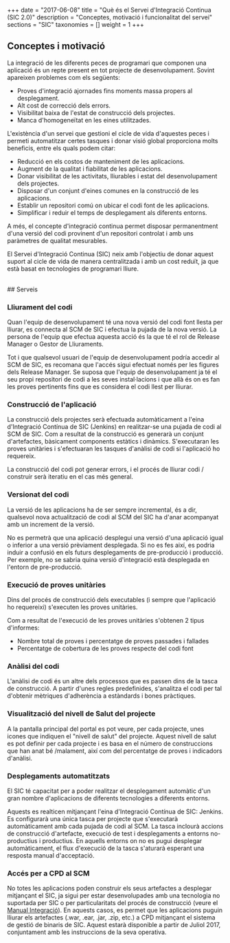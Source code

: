 +++
date        = "2017-06-08"
title       = "Què és el Servei d'Integració Continua (SIC 2.0)"
description = "Conceptes, motivació i funcionalitat del servei"
sections    = "SIC"
taxonomies  = []
weight 		= 1
+++


## Conceptes i motivació
La integració de les diferents peces de programari que componen una aplicació és un repte present en tot projecte de desenvolupament. Sovint apareixen problemes com els següents:

- Proves d'integració ajornades fins moments massa propers al desplegament.
- Alt cost de correcció dels errors.
- Visibilitat baixa de l'estat de construcció dels projectes.
- Manca d'homogeneïtat en les eines utilitzades.

L'existència d'un servei que gestioni el cicle de vida d'aquestes peces i permeti automatitzar certes tasques i donar visió global proporciona molts beneficis, entre els quals podem citar:

- Reducció en els costos de manteniment de les aplicacions.
- Augment de la qualitat i fiabilitat de les aplicacions.
- Donar visibilitat de les activitats, lliurables i estat del desenvolupament dels projectes.
- Disposar d'un conjunt d'eines comunes en la construcció de les aplicacions.
- Establir un repositori comú on ubicar el codi font de les aplicacions.
- Simplificar i reduir el temps de desplegament als diferents entorns.

A més, el concepte d'integració continua permet disposar permanentment d'una versió del codi provinent d'un repositori controlat i amb uns paràmetres de qualitat mesurables.

El Servei d'Integració Continua (SIC) neix amb l'objectiu de donar aquest suport al cicle de vida de manera centralitzada i amb un cost reduït, ja que està basat en tecnologies de programari lliure.

<br/>
## Serveis

### Lliurament del codi
Quan l'equip de desenvolupament té una nova versió del codi font llesta per lliurar, es connecta al SCM de SIC i efectua la pujada de la nova versió. 
La persona de l'equip que efectua aquesta acció és la que té el rol de Release Manager o Gestor de Lliuraments. 

Tot i que qualsevol usuari de l'equip de desenvolupament podría accedir al SCM de SIC, es recomana que l'accés sigui efectuat només per les figures dels Release Manager. Se suposa que l'equip de desenvolupament ja té el seu propi repositori de codi a les seves instal·lacions i que allà és on es fan les proves pertinents fins que es considera el codi llest per lliurar.



### Construcció de l'aplicació

La construcció dels projectes serà efectuada automàticament a l'eina d'Integració Contínua de SIC (Jenkins) en realitzar-se una pujada de codi al SCM de SIC.
Com a resultat de la construcció es generarà un conjunt d'artefactes, bàsicament components estàtics i dinàmics. S'executaran les proves unitàries i s'efectuaran les tasques d'anàlisi de codi si l'aplicació ho requereix.

La construcció del codi pot generar errors, i el procés de lliurar codi / construir serà iteratiu en el cas més general.

### Versionat del codi

La versió de les aplicacions ha de ser sempre incremental, és a dir, qualsevol nova actualització de codi al SCM del SIC ha d'anar acompanyat amb un increment de la versió.

No es permetrà que una aplicació desplegui una versió d'una aplicació igual o inferior a una versió prèviament desplegada. Si no es fes així, es podria induir a confusió en els futurs desplegaments de pre-producció i producció. Per exemple, no se sabria quina versió d'integració està desplegada en l'entorn de pre-producció.

### Execució de proves unitàries

Dins del procés de construcció dels executables (i sempre que l'aplicació ho requereixi) s'executen les proves unitàries.

Com a resultat de l'execució de les proves unitàries s'obtenen 2 tipus d'informes:

* Nombre total de proves i percentatge de proves passades i fallades
* Percentatge de cobertura de les proves respecte del codi font

### Anàlisi del codi

L'anàlisi de codi és un altre dels processos que es passen dins de la tasca de construcció. A partir d'unes regles predefinides, s'analitza el codi per tal d'obtenir mètriques d'adherència a estàndards i bones pràctiques.

### Visualització del nivell de Salut del projecte

A la pantalla principal del portal es pot veure, per cada projecte, unes icones que indiquen el "nivell de salut" del projecte. Aquest nivell de salut es pot definir per cada projecte i es basa en el número de construccions que han anat bé /malament, així com del percentatge de proves i indicadors d'anàlisi.

### Desplegaments automatitzats

El SIC té capacitat per a poder realitzar el desplegament automàtic d'un gran nombre d'aplicacions de diferents tecnologies a diferents entorns. 

Aquests es realticen mitjançant l'eina d'Integració Contínua de SIC: Jenkins. Es configurarà una única tasca per projecte que s'executarà automàticament amb cada pujada de codi al SCM. 
La tasca inclourà accions de construcció d'artefacte, execució de test i desplegaments a entorns no-productius i productius. En aquells entorns on no es pugui desplegar automàticament, el flux d'execució de la tasca s'aturarà esperant una resposta manual d'acceptació.


### Accés per a CPD al SCM

No totes les aplicacions poden construir els seus artefactes a desplegar mitjançant el SIC, ja sigui per estar desenvolupades amb una tecnologia no suportada per SIC o per particularitats del procés de construcció (veure el [Manual Integració](/related/sic/manual-integracio.pdf)). 
En aquests casos, es permet que les aplicacions puguin lliurar els artefactes (.war, .ear, .jar, .zip, etc.) a CPD mitjançant el sistema de gestió de binaris de SIC. Aquest estarà disponible a partir de Juliol 2017, conjuntament amb les instruccions de la seva operativa.

